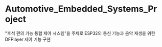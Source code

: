 # Automotive_Embedded_Systems_Project
"후석 편의 기능 통합 제어 시스템"을 주제로 ESP32의 통신 기능과 음악 재생을 위한 DFPlayer 제어 기능 구현
